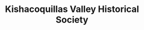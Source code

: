 ---
layout: repo
title: "Kishacoquillas Valley Historical Society"
id: 13054
permalink: repos/13054/
---